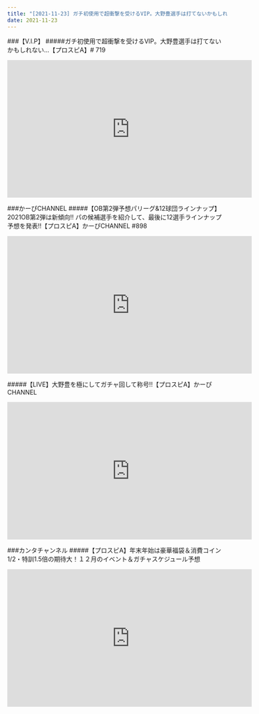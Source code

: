 ```yaml
---
title: "[2021-11-23] ガチ初使用で超衝撃を受けるVIP。大野豊選手は打てないかもしれない...【プロスピA】# 719 他"
date: 2021-11-23
---
```

###【V.I.P】
#####ガチ初使用で超衝撃を受けるVIP。大野豊選手は打てないかもしれない...【プロスピA】# 719
<iframe width="560" height="315" src="https://www.youtube.com/embed/UTgkD40d8_8" frameborder="0" allow="accelerometer; autoplay; clipboard-write; encrypted-media; gyroscope; picture-in-picture" allowfullscreen></iframe>

###かーぴCHANNEL
#####【OB第2弾予想パリーグ&amp;12球団ラインナップ】2021OB第2弾は新傾向!! パの候補選手を紹介して、最後に12選手ラインナップ予想を発表!!【プロスピA】かーぴCHANNEL #898
<iframe width="560" height="315" src="https://www.youtube.com/embed/34CSo-nyjms" frameborder="0" allow="accelerometer; autoplay; clipboard-write; encrypted-media; gyroscope; picture-in-picture" allowfullscreen></iframe>

#####【LIVE】大野豊を極にしてガチャ回して称号!!【プロスピA】かーぴCHANNEL
<iframe width="560" height="315" src="https://www.youtube.com/embed/7KYvqPabk1M" frameborder="0" allow="accelerometer; autoplay; clipboard-write; encrypted-media; gyroscope; picture-in-picture" allowfullscreen></iframe>

###カンタチャンネル
#####【プロスピA】年末年始は豪華福袋＆消費コイン1/2・特訓1.5倍の期待大！１２月のイベント＆ガチャスケジュール予想
<iframe width="560" height="315" src="https://www.youtube.com/embed/OBw18Zwe-pE" frameborder="0" allow="accelerometer; autoplay; clipboard-write; encrypted-media; gyroscope; picture-in-picture" allowfullscreen></iframe>

